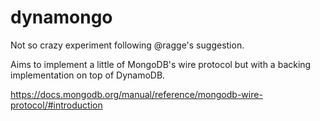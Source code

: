 # dynamongo

Not so crazy experiment following @ragge's suggestion.

Aims to implement a little of MongoDB's wire protocol but with a backing implementation on top of DynamoDB.

https://docs.mongodb.org/manual/reference/mongodb-wire-protocol/#introduction
